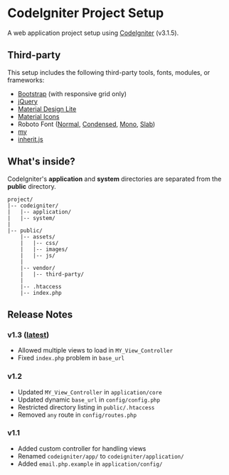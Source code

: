 # CodeIgniter Project Setup
A web application project setup using [CodeIgniter](https://codeigniter.com/) (v3.1.5).

## Third-party
This setup includes the following third-party tools, fonts, modules, or frameworks:
- [Bootstrap](https://getbootstrap.com/docs/3.3/) (with responsive grid only)
- [jQuery](https://jquery.com/)
- [Material Design Lite](https://getmdl.io/)
- [Material Icons](https://material.io/icons/)
- Roboto Font ([Normal](https://fonts.google.com/specimen/Roboto), [Condensed](https://fonts.google.com/specimen/Roboto+Condensed), [Mono](https://fonts.google.com/specimen/Roboto+Mono), [Slab](https://fonts.google.com/specimen/Roboto+Slab))
- [my](https://github.com/Arnesfield/project-my)
- [inherit.js](https://github.com/Arnesfield/inherit.js)

## What's inside?
CodeIgniter's **application** and **system** directories are separated from the **public** directory.

```
project/
|-- codeigniter/
|   |-- application/
|   |-- system/
|
|-- public/
    |-- assets/
    |   |-- css/
    |   |-- images/
    |   |-- js/
    |
    |-- vendor/
    |   |-- third-party/
    |
    |-- .htaccess
    |-- index.php
```

## Release Notes
### v1.3 ([latest](https://github.com/Arnesfield/ci-setup/releases/latest))
- Allowed multiple views to load in `MY_View_Controller`
- Fixed `index.php` problem in `base_url`

### v1.2
- Updated `MY_View_Controller` in `application/core`
- Updated dynamic `base_url` in `config/config.php`
- Restricted directory listing in `public/.htaccess`
- Removed `any` route in `config/routes.php`

### v1.1
- Added custom controller for handling views
- Renamed `codeigniter/app/` to `codeigniter/application/`
- Added `email.php.example` in `application/config/`